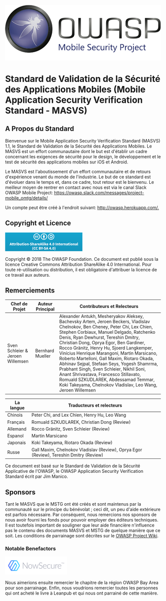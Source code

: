 ![OWASP LOGO](images/OWASP_logo.png)

# Standard de Validation de la Sécurité des Applications Mobiles (Mobile Application Security Verification Standard - MASVS)

## A Propos du Standard

Bienvenue sur le Mobile Application Security Verification Standard (MASVS) 1.1, le Standard de Validation de la Sécurité des Applications Mobiles. Le MASVS est un effort communautaire dont le but est d'établir un cadre concernant les exigences de sécurité pour le design, le développement et le test de sécurité des applications mobiles sur iOS et Android.

Le MASVS est l'aboutissement d'un effort communautaire et de retours d'expérience venant du monde de l'industrie. Le but de ce standard est d'évoluer dans le temps et, dans ce cadre, tout retour est le bienvenu. Le meilleur moyen de rentrer en contact avec nous est via le canal Slack OWASP Mobile Project: <https://owasp.slack.com/messages/project-mobile_omtg/details/>

Un compte peut être créé à l'endroit suivant: <http://owasp.herokuapp.com/.>

## Copyright et Licence

![license](images/CC-license.png)

Copyright © 2018 The OWASP Foundation. Ce document est publié sous la licence Creative Commons Attribution ShareAlike 4.0 International. Pour toute ré-utilisation ou distribution, il est obligatoire d'attribuer la licence de ce travail aux auteurs.

<div style="page-break-after: always;"></div>

## Remerciements

| Chef de Projet | Auteur Principal | Contributeurs et Relecteurs
| --- | --- | --- |
| Sven Schleier & Jeroen Willemsen | Bernhard Mueller | Alexander Antukh, Mesheryakov Aleksey, Bachevsky Artem, Jeroen Beckers, Vladislav Chelnokov, Ben Cheney, Peter Chi, Lex Chien, Stephen Corbiaux, Manuel Delgado, Ratchenko Denis, Ryan Dewhurst, Tereshin Dmitry, Christian Dong, Oprya Egor, Ben Gardiner, Rocco Gränitz, Henry Hu, Sjoerd Langkemper, Vinícius Henrique Marangoni, Martin Marsicano, Roberto Martelloni, Gall Maxim, Riotaro Okada, Abhinav Sejpal, Stefaan Seys, Yogesh Shamrma, Prabhant Singh, Sven Schleier, Nikhil Soni, Anant Shrivastava, Francesco Stillavato, Romuald SZKUDLAREK, Abdessamad Temmar, Koki Takeyama, Chelnokov Vladislav, Leo Wang, Jeroen Willemsen |

| La langue | Traducteurs et relecteurs |
| --- | --- |
| Chinois | Peter Chi, and Lex Chien, Henry Hu, Leo Wang |
| Français | Romuald SZKUDLAREK, Christian Dong (Review) |
| Allemand | Rocco Gränitz, Sven Schleier (Review) |
| Espanol | Martin Marsicano |
| Japonais | Koki Takeyama, Riotaro Okada (Review) |
| Russe | Gall Maxim, Chelnokov Vladislav (Review), Oprya Egor (Review), Tereshin Dmitry (Review) |

Ce document est basé sur le Standard de Validation de la Sécurité Applicative de l'OWASP, le OWASP Application Security Verification Standard écrit par Jim Manico.

## Sponsors

Tant le MASVS que le MSTG ont été créés et sont maintenus par la communauté sur le principe du bénévolat ; ceci dit, un peu d'aide extérieure est parfois nécessaire. Par conséquent, nous remercions nos sponsors de nous avoir fourni les fonds pour pouvoir employer des éditeurs techniques. Il est toutefois important de souligner que leur aide financière n'influence pas le contenu des documents MASVS et MSTG de quelque manière que ce soit. Les conditions de parrainage sont décrites sur le [OWASP Project Wiki](https://www.owasp.org/index.php/OWASP_Mobile_Security_Testing_Guide#tab=Sponsorship_Packages "OWASP Mobile Security Testing Guide Sponsorship Packages").

### Notable Benefactors

[![NowSecure](images/NowSecure_logo.png)](https://www.nowsecure.com/ "NowSecure")

Nous aimerions ensuite remercier le chapitre de la région OWASP Bay Area pour son parrainage. Enfin, nous voudrions remercier toutes les personnes qui ont acheté le livre à Leanpub et qui nous ont parrainé de cette manière.
